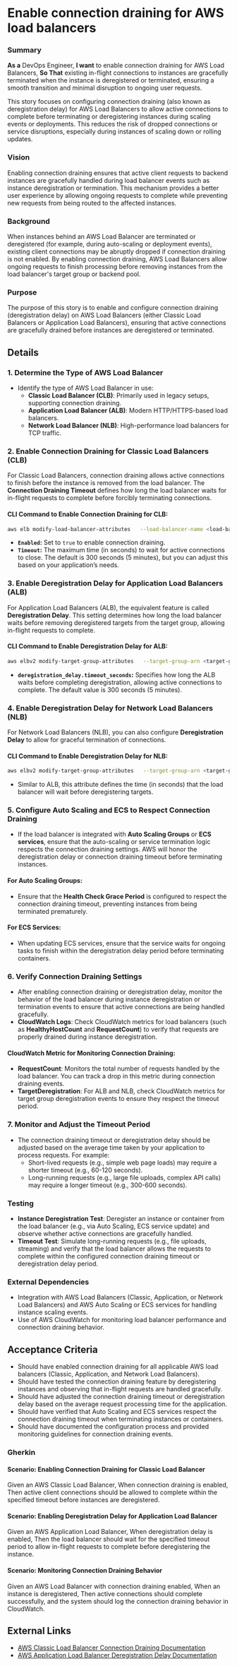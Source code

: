 
# Enable connection draining for AWS load balancers
### Summary
**As a** DevOps Engineer, **I want** to enable connection draining for AWS Load Balancers, **So That** existing in-flight connections to instances are gracefully terminated when the instance is deregistered or terminated, ensuring a smooth transition and minimal disruption to ongoing user requests.

This story focuses on configuring connection draining (also known as deregistration delay) for AWS Load Balancers to allow active connections to complete before terminating or deregistering instances during scaling events or deployments. This reduces the risk of dropped connections or service disruptions, especially during instances of scaling down or rolling updates.

### Vision
Enabling connection draining ensures that active client requests to backend instances are gracefully handled during load balancer events such as instance deregistration or termination. This mechanism provides a better user experience by allowing ongoing requests to complete while preventing new requests from being routed to the affected instances.

### Background
When instances behind an AWS Load Balancer are terminated or deregistered (for example, during auto-scaling or deployment events), existing client connections may be abruptly dropped if connection draining is not enabled. By enabling connection draining, AWS Load Balancers allow ongoing requests to finish processing before removing instances from the load balancer's target group or backend pool.

### Purpose
The purpose of this story is to enable and configure connection draining (deregistration delay) on AWS Load Balancers (either Classic Load Balancers or Application Load Balancers), ensuring that active connections are gracefully drained before instances are deregistered or terminated.

## Details
### 1. Determine the Type of AWS Load Balancer
- Identify the type of AWS Load Balancer in use:
  - **Classic Load Balancer (CLB)**: Primarily used in legacy setups, supporting connection draining.
  - **Application Load Balancer (ALB)**: Modern HTTP/HTTPS-based load balancers.
  - **Network Load Balancer (NLB)**: High-performance load balancers for TCP traffic.

### 2. Enable Connection Draining for Classic Load Balancers (CLB)
For Classic Load Balancers, connection draining allows active connections to finish before the instance is removed from the load balancer. The **Connection Draining Timeout** defines how long the load balancer waits for in-flight requests to complete before forcibly terminating connections.

#### CLI Command to Enable Connection Draining for CLB:
```bash
aws elb modify-load-balancer-attributes   --load-balancer-name <load-balancer-name>   --load-balancer-attributes '{\'ConnectionDraining\':{\'Enabled\':true,\'Timeout\':300}}'
```
- **`Enabled`:** Set to `true` to enable connection draining.
- **`Timeout`:** The maximum time (in seconds) to wait for active connections to close. The default is 300 seconds (5 minutes), but you can adjust this based on your application’s needs.

### 3. Enable Deregistration Delay for Application Load Balancers (ALB)
For Application Load Balancers (ALB), the equivalent feature is called **Deregistration Delay**. This setting determines how long the load balancer waits before removing deregistered targets from the target group, allowing in-flight requests to complete.

#### CLI Command to Enable Deregistration Delay for ALB:
```bash
aws elbv2 modify-target-group-attributes   --target-group-arn <target-group-arn>   --attributes Key=deregistration_delay.timeout_seconds,Value=300
```
- **`deregistration_delay.timeout_seconds`:** Specifies how long the ALB waits before completing deregistration, allowing active connections to complete. The default value is 300 seconds (5 minutes).

### 4. Enable Deregistration Delay for Network Load Balancers (NLB)
For Network Load Balancers (NLB), you can also configure **Deregistration Delay** to allow for graceful termination of connections.

#### CLI Command to Enable Deregistration Delay for NLB:
```bash
aws elbv2 modify-target-group-attributes   --target-group-arn <target-group-arn>   --attributes Key=deregistration_delay.timeout_seconds,Value=300
```
- Similar to ALB, this attribute defines the time (in seconds) that the load balancer will wait before deregistering targets.

### 5. Configure Auto Scaling and ECS to Respect Connection Draining
- If the load balancer is integrated with **Auto Scaling Groups** or **ECS services**, ensure that the auto-scaling or service termination logic respects the connection draining settings. AWS will honor the deregistration delay or connection draining timeout before terminating instances.

#### For Auto Scaling Groups:
- Ensure that the **Health Check Grace Period** is configured to respect the connection draining timeout, preventing instances from being terminated prematurely.

#### For ECS Services:
- When updating ECS services, ensure that the service waits for ongoing tasks to finish within the deregistration delay period before terminating containers.

### 6. Verify Connection Draining Settings
- After enabling connection draining or deregistration delay, monitor the behavior of the load balancer during instance deregistration or termination events to ensure that active connections are being handled gracefully.
- **CloudWatch Logs**: Check CloudWatch metrics for load balancers (such as **HealthyHostCount** and **RequestCount**) to verify that requests are properly drained during instance deregistration.

#### CloudWatch Metric for Monitoring Connection Draining:
- **RequestCount**: Monitors the total number of requests handled by the load balancer. You can track a drop in this metric during connection draining events.
- **TargetDeregistration**: For ALB and NLB, check CloudWatch metrics for target group deregistration events to ensure they respect the timeout period.

### 7. Monitor and Adjust the Timeout Period
- The connection draining timeout or deregistration delay should be adjusted based on the average time taken by your application to process requests. For example:
  - Short-lived requests (e.g., simple web page loads) may require a shorter timeout (e.g., 60-120 seconds).
  - Long-running requests (e.g., large file uploads, complex API calls) may require a longer timeout (e.g., 300-600 seconds).

### Testing
- **Instance Deregistration Test**: Deregister an instance or container from the load balancer (e.g., via Auto Scaling, ECS service update) and observe whether active connections are gracefully handled.
- **Timeout Test**: Simulate long-running requests (e.g., file uploads, streaming) and verify that the load balancer allows the requests to complete within the configured connection draining timeout or deregistration delay period.

### External Dependencies
- Integration with AWS Load Balancers (Classic, Application, or Network Load Balancers) and AWS Auto Scaling or ECS services for handling instance scaling events.
- Use of AWS CloudWatch for monitoring load balancer performance and connection draining behavior.

## Acceptance Criteria
- Should have enabled connection draining for all applicable AWS load balancers (Classic, Application, and Network Load Balancers).
- Should have tested the connection draining feature by deregistering instances and observing that in-flight requests are handled gracefully.
- Should have adjusted the connection draining timeout or deregistration delay based on the average request processing time for the application.
- Should have verified that Auto Scaling and ECS services respect the connection draining timeout when terminating instances or containers.
- Should have documented the configuration process and provided monitoring guidelines for connection draining events.

### Gherkin
#### Scenario: Enabling Connection Draining for Classic Load Balancer
Given an AWS Classic Load Balancer,
When connection draining is enabled,
Then active client connections should be allowed to complete within the specified timeout before instances are deregistered.

#### Scenario: Enabling Deregistration Delay for Application Load Balancer
Given an AWS Application Load Balancer,
When deregistration delay is enabled,
Then the load balancer should wait for the specified timeout period to allow in-flight requests to complete before deregistering the instance.

#### Scenario: Monitoring Connection Draining Behavior
Given an AWS Load Balancer with connection draining enabled,
When an instance is deregistered,
Then active connections should complete successfully, and the system should log the connection draining behavior in CloudWatch.

## External Links
- [AWS Classic Load Balancer Connection Draining Documentation](https://docs.aws.amazon.com/elasticloadbalancing/latest/classic/config-conn-drain.html)
- [AWS Application Load Balancer Deregistration Delay Documentation](https://docs.aws.amazon.com/elasticloadbalancing/latest/application/load-balancer-target-groups.html#deregistration-delay)
